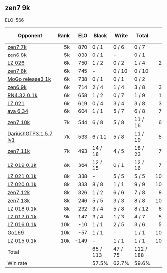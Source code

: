 ## zen7 9k ##

ELO: 566

Opponent | Rank | ELO | Black | Write | Total | Win rate
---------|-----:|----:|-------|-------|-------|-------:
[zen7 7k](zen7%207k.md) | 5k | 870 | 0 / 1 | 0 / 6 | 0 / 7 | 0.0%
[zen6 8k](zen6%208k.md) | 5k | 833 | 0 / 1 | - | 0 / 1 | 0.0%
[LZ 026](LZ%20026.md) | 6k | 750 | 1 / 2 | 0 / 2 | 1 / 4 | 25.0%
[zen7 8k](zen7%208k.md) | 6k | 745 | - | 0 / 10 | 0 / 10 | 0.0%
[MoGo release3 1k](MoGo%20release3%201k.md) | 6k | 738 | 0 / 1 | 0 / 1 | 0 / 2 | 0.0%
[zen6 9k](zen6%209k.md) | 6k | 714 | 2 / 4 | 1 / 4 | 3 / 8 | 37.5%
[RN4.32 0.1k](RN4.32%200.1k.md) | 6k | 658 | 1 / 2 | 0 / 7 | 1 / 9 | 11.1%
[LZ 021](LZ%20021.md) | 6k | 619 | 0 / 4 | 3 / 4 | 3 / 8 | 37.5%
[aya 6.34](aya%206.34.md) | 6k | 604 | 1 / 1 | 5 / 7 | 6 / 8 | 75.0%
[zen7 10k](zen7%2010k.md) | 7k | 544 | 6 / 8 | 5 / 8 | 11 / 16 | 68.8%
[DariushGTP3.1.5.7 lv1](DariushGTP3.1.5.7%20lv1.md) | 7k | 533 | 6 / 11 | 5 / 8 | 11 / 19 | 57.9%
[zen7 11k](zen7%2011k.md) | 7k | 493 | 14 / 18 | 4 / 5 | 18 / 23 | 78.3%
[LZ 019 0.1k](LZ%20019%200.1k.md) | 8k | 364 | 12 / 15 | 0 / 1 | 12 / 16 | 75.0%
[LZ 021 0.1k](LZ%20021%200.1k.md) | 8k | 338 | - | 5 / 5 | 5 / 5 | 100.0%
[LZ 020 0.1k](LZ%20020%200.1k.md) | 8k | 333 | 8 / 8 | 1 / 1 | 9 / 9 | 100.0%
[zen7 12k](zen7%2012k.md) | 8k | 326 | 1 / 2 | 6 / 6 | 7 / 8 | 87.5%
[zen7 13k](zen7%2013k.md) | 8k | 246 | 5 / 5 | 3 / 3 | 8 / 8 | 100.0%
[LZ 018 0.1k](LZ%20018%200.1k.md) | 8k | 232 | 3 / 4 | 5 / 8 | 8 / 12 | 66.7%
[LZ 017 0.1k](LZ%20017%200.1k.md) | 9k | 147 | 3 / 4 | 1 / 3 | 4 / 7 | 57.1%
[LZ 016 0.1k](LZ%20016%200.1k.md) | 10k | -10 | 1 / 1 | 2 / 5 | 3 / 6 | 50.0%
[Go169](Go169.md) | 10k | -57 | 1 / 1 | - | 1 / 1 | 100.0%
[LZ 015 0.1k](LZ%20015%200.1k.md) | 10k | -149 | - | 1 / 1 | 1 / 1 | 100.0%
Total | | | 65 / 113 | 47 / 75 | 112 / 188 | 
Win rate| | | 57.5% | 62.7% | 59.6% | 
